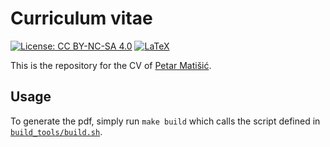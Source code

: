 # Curriculum vitae

[![License: CC BY-NC-SA 4.0](https://licensebuttons.net/l/by-nc-sa/4.0/80x15.png)](https://creativecommons.org/licenses/by-nc-sa/4.0/)
[![LaTeX](https://img.shields.io/badge/latex-%23008080.svg?style=for-the-badge&logo=latex&logoColor=white)](https://www.overleaf.com/read/dbdggnggptsr)

This is the repository for the CV of [Petar Matišić](https://www.linkedin.com/in/petarmatisic/).

## Usage
To generate the pdf, simply run `make build` which calls the script defined in [`build_tools/build.sh`](https://github.com/mloning/cv/blob/main/build_tools/build.sh).
